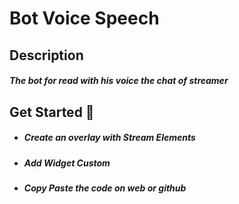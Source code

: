 # Bot Voice Speech

## Description
##### The bot for read with his voice the chat of streamer

## Get Started 🚀 

- ##### Create an overlay with Stream Elements
- ##### Add Widget Custom
- ##### Copy Paste the code on web or github
